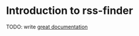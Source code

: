 # Introduction to rss-finder

TODO: write [great documentation](http://jacobian.org/writing/what-to-write/)
